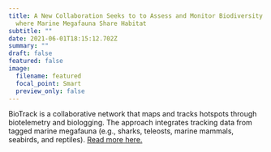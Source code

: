 ```yaml
---
title: A New Collaboration Seeks to to Assess and Monitor Biodiversity Hotspots
  where Marine Megafauna Share Habitat
subtitle: ""
date: 2021-06-01T18:15:12.702Z
summary: ""
draft: false
featured: false
image:
  filename: featured
  focal_point: Smart
  preview_only: false
---
```

BioTrack is a collaborative network that maps and tracks hotspots through biotelemetry and biologging. The approach integrates tracking data from tagged marine megafauna (e.g., sharks, teleosts, marine mammals, seabirds, and reptiles). [Read more here.](https://marinebon.org/pages/biotrack/)